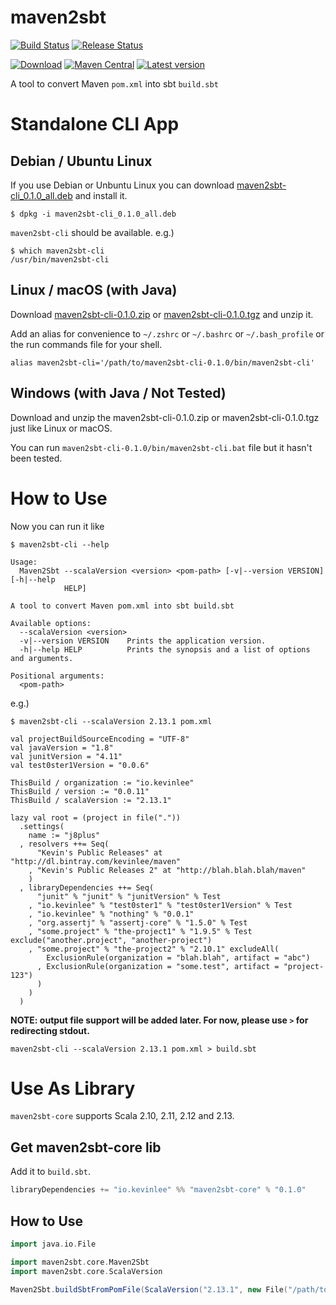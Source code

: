 # maven2sbt

[![Build Status](https://github.com/Kevin-Lee/maven2sbt/workflows/Build%20All/badge.svg)](https://github.com/Kevin-Lee/maven2sbt/actions?workflow=Build+All)
[![Release Status](https://github.com/Kevin-Lee/maven2sbt/workflows/Release/badge.svg)](https://github.com/Kevin-Lee/maven2sbt/actions?workflow=Release)

[![Download](https://api.bintray.com/packages/kevinlee/maven/maven2sbt-core/images/download.svg)](https://bintray.com/kevinlee/maven/maven2sbt-core/_latestVersion)
[![Maven Central](https://maven-badges.herokuapp.com/maven-central/io.kevinlee/maven2sbt-core_2.13/badge.svg)](https://search.maven.org/artifact/io.kevinlee/maven2sbt-core_2.13)
[![Latest version](https://index.scala-lang.org/kevin-lee/maven2sbt/maven2sbt-core/latest.svg)](https://index.scala-lang.org/kevin-lee/maven2sbt/maven2sbt-core)

A tool to convert Maven `pom.xml` into sbt `build.sbt`


# Standalone CLI App

## Debian / Ubuntu Linux
If you use Debian or Unbuntu Linux you can download [maven2sbt-cli_0.1.0_all.deb](https://github.com/Kevin-Lee/maven2sbt/releases/download/v0.1.0/maven2sbt-cli_0.1.0_all.deb) and install it.
```shell
$ dpkg -i maven2sbt-cli_0.1.0_all.deb 
```
`maven2sbt-cli` should be available.
e.g.)
```shell
$ which maven2sbt-cli
/usr/bin/maven2sbt-cli
```


## Linux / macOS (with Java)

Download [maven2sbt-cli-0.1.0.zip](https://github.com/Kevin-Lee/maven2sbt/releases/download/v0.1.0/maven2sbt-cli-0.1.0.zip) or [maven2sbt-cli-0.1.0.tgz](https://github.com/Kevin-Lee/maven2sbt/releases/download/v0.1.0/maven2sbt-cli-0.1.0.tgz) and unzip it.

Add an alias for convenience to `~/.zshrc` or `~/.bashrc` or `~/.bash_profile` or the run commands file for your shell. 
```shell
alias maven2sbt-cli='/path/to/maven2sbt-cli-0.1.0/bin/maven2sbt-cli'
```


## Windows (with Java / Not Tested)

Download and unzip the maven2sbt-cli-0.1.0.zip or maven2sbt-cli-0.1.0.tgz just like Linux or macOS.

You can run `maven2sbt-cli-0.1.0/bin/maven2sbt-cli.bat` file but it hasn't been tested.


# How to Use

Now you can run it like

```shell
$ maven2sbt-cli --help 

Usage:
  Maven2Sbt --scalaVersion <version> <pom-path> [-v|--version VERSION] [-h|--help
            HELP]

A tool to convert Maven pom.xml into sbt build.sbt

Available options:
  --scalaVersion <version>
  -v|--version VERSION    Prints the application version.
  -h|--help HELP          Prints the synopsis and a list of options and arguments.

Positional arguments:
  <pom-path> 
```

e.g.)
```shell
$ maven2sbt-cli --scalaVersion 2.13.1 pom.xml

val projectBuildSourceEncoding = "UTF-8"
val javaVersion = "1.8"
val junitVersion = "4.11"
val test0ster1Version = "0.0.6"

ThisBuild / organization := "io.kevinlee"
ThisBuild / version := "0.0.11"
ThisBuild / scalaVersion := "2.13.1"
  
lazy val root = (project in file("."))
  .settings(
    name := "j8plus"
  , resolvers ++= Seq(
      "Kevin's Public Releases" at "http://dl.bintray.com/kevinlee/maven"
    , "Kevin's Public Releases 2" at "http://blah.blah.blah/maven"
    )
  , libraryDependencies ++= Seq(
      "junit" % "junit" % "junitVersion" % Test
    , "io.kevinlee" % "test0ster1" % "test0ster1Version" % Test
    , "io.kevinlee" % "nothing" % "0.0.1"
    , "org.assertj" % "assertj-core" % "1.5.0" % Test
    , "some.project" % "the-project1" % "1.9.5" % Test exclude("another.project", "another-project")
    , "some.project" % "the-project2" % "2.10.1" excludeAll(
        ExclusionRule(organization = "blah.blah", artifact = "abc")
      , ExclusionRule(organization = "some.test", artifact = "project-123")
      )
    )
  )
```

**NOTE: output file support will be added later. For now, please use `>` for redirecting stdout.**
```shell
maven2sbt-cli --scalaVersion 2.13.1 pom.xml > build.sbt
```

# Use As Library

`maven2sbt-core` supports Scala 2.10, 2.11, 2.12 and 2.13.

 
## Get maven2sbt-core lib

Add it to `build.sbt`.
```sbt
libraryDependencies += "io.kevinlee" %% "maven2sbt-core" % "0.1.0"
```


## How to Use

```scala
import java.io.File

import maven2sbt.core.Maven2Sbt
import maven2sbt.core.ScalaVersion

Maven2Sbt.buildSbtFromPomFile(ScalaVersion("2.13.1", new File("/path/to/pom.xml")))
```
